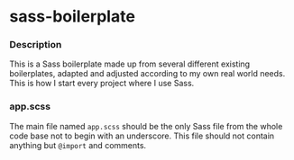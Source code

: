 # sass-boilerplate

### Description

This is a Sass boilerplate made up from several different existing boilerplates, adapted and adjusted according to my own real world needs. This is how I start every project where I use Sass.

### app.scss
The main file named `app.scss` should be the only Sass file from the whole code base not to begin with an underscore. This file should not contain anything but `@import` and comments.
